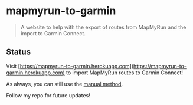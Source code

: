 # mapmyrun-to-garmin
>A website to help with the export of routes from MapMyRun and the import to Garmin Connect.

## Status

Visit [https://mapmyrun-to-garmin.herokuapp.com](https://mapmyrun-to-garmin.herokuapp.com) to import MapMyRun routes to Garmin Connect!

As always, you can still use the [manual method](MANUAL.md).

Follow my repo for future updates!
